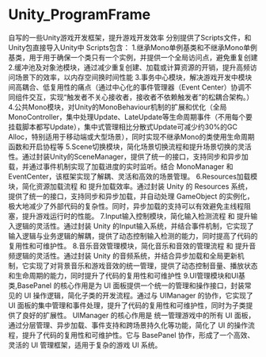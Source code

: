 # Unity_ProgramFrame
自写的一些Unity游戏开发框架，提升游戏开发效率
分别提供了Scripts文件，和Unity包直接导入Unity中
Scripts包含：
1.继承Mono单例基类和不继承Mono单例基类，用于用于确保一个类只有一个实例，并提供一个全局访问点，避免重复创建
2.缓冲池及对象池模块，通过减少重复创建、加载或计算资源的开销，提升高频访问场景下的效率，以内存空间换时间性能
3.事务中心模块，解决游戏开发中模块间高耦合、低复用性的痛点（通过中心化的事件管理器（Event Center）协调不同组件交互，实现“触发者不关心接收者，接收者不依赖触发者”的松耦合架构。）
4.公共Mono模块，对Unity的MonoBehaviour机制的扩展和优化（全局MonoController，集中处理Update、LateUpdate等生命周期事件（不用每个要挂载脚本都写Update），集中式管理相比分散式Update可减少约30%的GC Alloc，特别适用于移动端或大型场景），同时实现不继承Mono的类使用生命周期函数和开启协程等
5.Scene切换模块，简化场景切换流程和提升场景切换的灵活性。通过封装Unity的SceneManager，提供了统一的接口，支持同步和异步加载，并通过事件机制实现了加载进度的实时监听。结合 MonoManager 和 EventCenter，该框架实现了解耦、灵活和高效的场景管理。
6.Resources加载模块，简化资源加载流程 和 提升加载效率。通过封装 Unity 的 Resources 系统，提供了统一的接口，支持同步和异步加载，并自动处理 GameObject 的实例化，极大地减少了外部代码的复杂性。同时，异步加载的支持可以有效避免主线程阻塞，提升游戏运行时的性能。
7.Input输入控制模块，简化输入检测流程 和 提升输入逻辑的灵活性。通过封装 Unity 的Input输入系统，并结合事件机制，它实现了输入逻辑与业务逻辑的解耦，提供了动态控制输入检测的能力，同时提高了代码的复用性和可维护性。
8.音乐音效管理模块，简化音乐和音效的管理流程 和 提升音频逻辑的灵活性。通过封装 Unity 的音频系统，并结合异步加载和全局更新机制，它实现了对背景音乐和游戏音效的统一管理，提供了动态控制音量、播放状态和生命周期的能力，同时提升了代码的复用性和可维护性
9.UI管理模块和UI基类,BasePanel 的核心作用是为 UI 面板提供一个统一的管理和操作接口，封装常见的 UI 操作逻辑，简化子类的开发流程。通过与 UIManager 的协作，它实现了 UI 面板的集中管理和事件处理，提升了代码的复用性和可维护性，同时为子类提供了良好的扩展性。 UIManager 的核心作用是 统一管理游戏中的所有 UI 面板，通过分层管理、异步加载、事件支持和跨场景持久化等功能，简化了 UI 的操作流程，提升了代码的复用性和可维护性。它与 BasePanel 协作，形成了一个高效、灵活的 UI 管理框架，适用于复杂的游戏 UI 系统。
